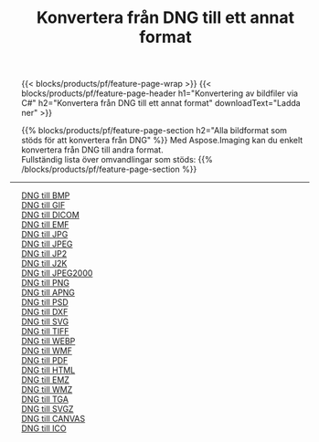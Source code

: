 ﻿---
title: Konvertera från DNG till ett annat format 
weight: 3920
url: /sv/java/conversion/from/dng 
lang: sv
langdirlevel: 2
locales: zh-hans,ja,it,ru,de,es,fr,nl,id,lt,pl,pt,vi,tr,ko,zh-hant,ar,hi,th,sv,cs,uk,he
description: Med Aspose.Imaging kan du enkelt konvertera från DNG till ett annat format
---

{{< blocks/products/pf/feature-page-wrap >}}
{{< blocks/products/pf/feature-page-header h1="Konvertering av bildfiler via C#" h2="Konvertera från DNG till ett annat format" downloadText="Ladda ner" >}}


{{% blocks/products/pf/feature-page-section  h2="Alla bildformat som stöds för att konvertera från DNG" %}}
Med Aspose.Imaging kan du enkelt konvertera från DNG till andra format.
<br/>
Fullständig lista över omvandlingar som stöds:
{{% /blocks/products/pf/feature-page-section %}}
<div class="container-fluid productfamilypage bg-gray">
    <div class="convertypes bg-gray agp-content section">
        <div class="container">
		<hr style="margin-left:-20px;"/>
		<div class="row other-converters">
		    <div class='col-md-2 other-converter remove-lp remove-rp'><a href="/imaging/sv/java/conversion/dng-to-bmp" >DNG till BMP</a></div><div class='col-md-2 other-converter remove-lp remove-rp'><a href="/imaging/sv/java/conversion/dng-to-gif" >DNG till GIF</a></div><div class='col-md-2 other-converter remove-lp remove-rp'><a href="/imaging/sv/java/conversion/dng-to-dicom" >DNG till DICOM</a></div><div class='col-md-2 other-converter remove-lp remove-rp'><a href="/imaging/sv/java/conversion/dng-to-emf" >DNG till EMF</a></div><div class='col-md-2 other-converter remove-lp remove-rp'><a href="/imaging/sv/java/conversion/dng-to-jpg" >DNG till JPG</a></div><div class='col-md-2 other-converter remove-lp remove-rp'><a href="/imaging/sv/java/conversion/dng-to-jpeg" >DNG till JPEG</a></div><div class='col-md-2 other-converter remove-lp remove-rp'><a href="/imaging/sv/java/conversion/dng-to-jp2" >DNG till JP2</a></div><div class='col-md-2 other-converter remove-lp remove-rp'><a href="/imaging/sv/java/conversion/dng-to-j2k" >DNG till J2K</a></div><div class='col-md-2 other-converter remove-lp remove-rp'><a href="/imaging/sv/java/conversion/dng-to-jpeg2000" >DNG till JPEG2000</a></div><div class='col-md-2 other-converter remove-lp remove-rp'><a href="/imaging/sv/java/conversion/dng-to-png" >DNG till PNG</a></div><div class='col-md-2 other-converter remove-lp remove-rp'><a href="/imaging/sv/java/conversion/dng-to-apng" >DNG till APNG</a></div><div class='col-md-2 other-converter remove-lp remove-rp'><a href="/imaging/sv/java/conversion/dng-to-psd" >DNG till PSD</a></div><div class='col-md-2 other-converter remove-lp remove-rp'><a href="/imaging/sv/java/conversion/dng-to-dxf" >DNG till DXF</a></div><div class='col-md-2 other-converter remove-lp remove-rp'><a href="/imaging/sv/java/conversion/dng-to-svg" >DNG till SVG</a></div><div class='col-md-2 other-converter remove-lp remove-rp'><a href="/imaging/sv/java/conversion/dng-to-tiff" >DNG till TIFF</a></div><div class='col-md-2 other-converter remove-lp remove-rp'><a href="/imaging/sv/java/conversion/dng-to-webp" >DNG till WEBP</a></div><div class='col-md-2 other-converter remove-lp remove-rp'><a href="/imaging/sv/java/conversion/dng-to-wmf" >DNG till WMF</a></div><div class='col-md-2 other-converter remove-lp remove-rp'><a href="/imaging/sv/java/conversion/dng-to-pdf" >DNG till PDF</a></div><div class='col-md-2 other-converter remove-lp remove-rp'><a href="/imaging/sv/java/conversion/dng-to-html" >DNG till HTML</a></div><div class='col-md-2 other-converter remove-lp remove-rp'><a href="/imaging/sv/java/conversion/dng-to-emz" >DNG till EMZ</a></div><div class='col-md-2 other-converter remove-lp remove-rp'><a href="/imaging/sv/java/conversion/dng-to-wmz" >DNG till WMZ</a></div><div class='col-md-2 other-converter remove-lp remove-rp'><a href="/imaging/sv/java/conversion/dng-to-tga" >DNG till TGA</a></div><div class='col-md-2 other-converter remove-lp remove-rp'><a href="/imaging/sv/java/conversion/dng-to-svgz" >DNG till SVGZ</a></div><div class='col-md-2 other-converter remove-lp remove-rp'><a href="/imaging/sv/java/conversion/dng-to-canvas" >DNG till CANVAS</a></div><div class='col-md-2 other-converter remove-lp remove-rp'><a href="/imaging/sv/java/conversion/dng-to-ico" >DNG till ICO</a></div>
                </div>
        </div>
    </div>
</div>
<br/>

